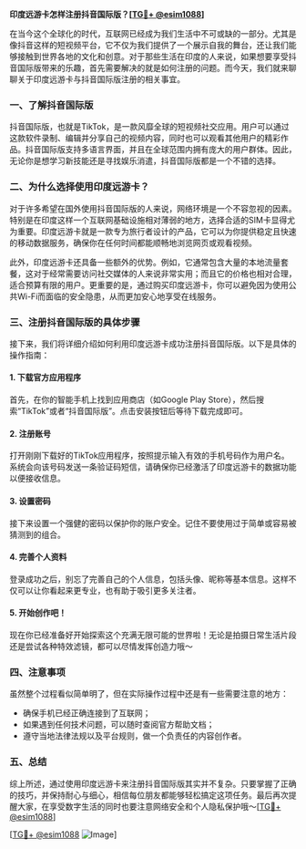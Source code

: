 **印度远游卡怎样注册抖音国际版？[[TG💪+ @esim1088](https://t.me/s/esim1088)]**

在当今这个全球化的时代，互联网已经成为我们生活中不可或缺的一部分。尤其是像抖音这样的短视频平台，它不仅为我们提供了一个展示自我的舞台，还让我们能够接触到世界各地的文化和创意。对于那些生活在印度的人来说，如果想要享受抖音国际版带来的乐趣，首先需要解决的就是如何注册的问题。而今天，我们就来聊聊关于印度远游卡与抖音国际版注册的相关事宜。

### 一、了解抖音国际版

抖音国际版，也就是TikTok，是一款风靡全球的短视频社交应用。用户可以通过这款软件录制、编辑并分享自己的视频内容，同时也可以观看其他用户的精彩作品。抖音国际版支持多语言界面，并且在全球范围内拥有庞大的用户群体。因此，无论你是想学习新技能还是寻找娱乐消遣，抖音国际版都是一个不错的选择。

### 二、为什么选择使用印度远游卡？

对于许多希望在国外使用抖音国际版的人来说，网络环境是一个不容忽视的因素。特别是在印度这样一个互联网基础设施相对薄弱的地方，选择合适的SIM卡显得尤为重要。印度远游卡就是一款专为旅行者设计的产品，它可以为你提供稳定且快速的移动数据服务，确保你在任何时间都能顺畅地浏览网页或观看视频。

此外，印度远游卡还具备一些额外的优势。例如，它通常包含大量的本地流量套餐，这对于经常需要访问社交媒体的人来说非常实用；而且它的价格也相对合理，适合预算有限的用户。更重要的是，通过购买印度远游卡，你可以避免因为使用公共Wi-Fi而面临的安全隐患，从而更加安心地享受在线服务。

### 三、注册抖音国际版的具体步骤

接下来，我们将详细介绍如何利用印度远游卡成功注册抖音国际版。以下是具体的操作指南：

#### 1. 下载官方应用程序

首先，在你的智能手机上找到应用商店（如Google Play Store），然后搜索“TikTok”或者“抖音国际版”。点击安装按钮后等待下载完成即可。

#### 2. 注册账号

打开刚刚下载好的TikTok应用程序，按照提示输入有效的手机号码作为用户名。系统会向该号码发送一条验证码短信，请确保你已经激活了印度远游卡的数据功能以便接收信息。

#### 3. 设置密码

接下来设置一个强健的密码以保护你的账户安全。记住不要使用过于简单或容易被猜测到的组合。

#### 4. 完善个人资料

登录成功之后，别忘了完善自己的个人信息，包括头像、昵称等基本信息。这样不仅可以让你看起来更专业，也有助于吸引更多关注者。

#### 5. 开始创作吧！

现在你已经准备好开始探索这个充满无限可能的世界啦！无论是拍摄日常生活片段还是尝试各种特效滤镜，都可以尽情发挥创造力哦～

### 四、注意事项

虽然整个过程看似简单明了，但在实际操作过程中还是有一些需要注意的地方：

- 确保手机已经正确连接到了互联网；
- 如果遇到任何技术问题，可以随时查阅官方帮助文档；
- 遵守当地法律法规以及平台规则，做一个负责任的内容创作者。

### 五、总结

综上所述，通过使用印度远游卡来注册抖音国际版其实并不复杂。只要掌握了正确的技巧，并保持耐心与细心，相信每位朋友都能够轻松搞定这项任务。最后再次提醒大家，在享受数字生活的同时也要注意网络安全和个人隐私保护哦～[[TG💪+ @esim1088](https://t.me/s/esim1088)]

[[TG💪+ @esim1088](https://t.me/s/esim1088) ![Image](https://i.postimg.cc/4NQfJmqS/Snipaste-2025-05-13-00-14-12.png)]